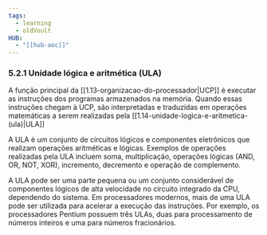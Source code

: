 ```yaml
---
tags:
  - learning
  - oldVoult
HUB:
  - "[[hub-aoc]]"
---
```

### 5.2.1 Unidade lógica e aritmética (ULA)

A função principal da [[1.13-organizacao-do-processador|UCP]] é executar as instruções dos programas armazenados na memória. Quando essas instruções chegam à UCP, são interpretadas e traduzidas em operações matemáticas a serem realizadas pela [[1.14-unidade-logica-e-aritmetica-(ula)|ULA]]

A ULA é um conjunto de circuitos lógicos e componentes eletrônicos que realizam operações aritméticas e lógicas. Exemplos de operações realizadas pela ULA incluem soma, multiplicação, operações lógicas (AND, OR, NOT, XOR), incremento, decremento e operação de complemento.



A ULA pode ser uma parte pequena ou um conjunto considerável de componentes lógicos de alta velocidade no circuito integrado da CPU, dependendo do sistema. Em processadores modernos, mais de uma ULA pode ser utilizada para acelerar a execução das instruções. Por exemplo, os processadores Pentium possuem três ULAs, duas para processamento de números inteiros e uma para números fracionários.